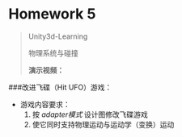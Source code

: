# Homework 5

> Unity3d-Learning 
>
> 物理系统与碰撞
>
> **演示视频：** 

###改进飞碟（Hit UFO）游戏：

- 游戏内容要求：
  1. 按 *adapter模式* 设计图修改飞碟游戏
  2. 使它同时支持物理运动与运动学（变换）运动